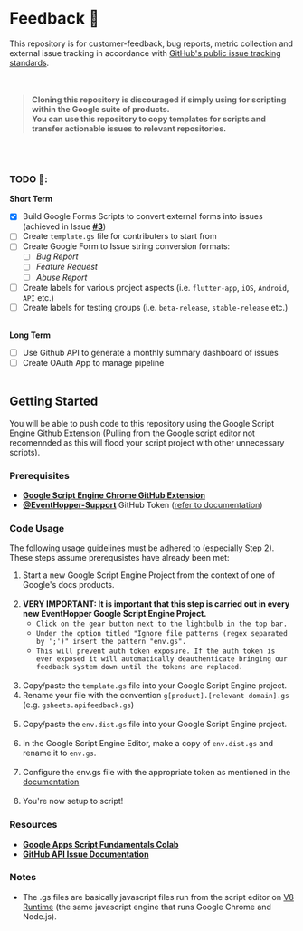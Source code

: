 # Feedback :speech_balloon:
This repository is for customer-feedback, bug reports, metric collection and external issue tracking in accordance with [GitHub's public issue tracking standards](https://docs.github.com/en/github/creating-cloning-and-archiving-repositories/creating-an-issues-only-repository).<br><br><br>

>**Cloning this repository is discouraged if simply using for scripting within the Google suite of products.<br>You can use this repository to copy templates for scripts and transfer actionable issues to relevant repositories.**

<br><br>

### **TODO :dart::**
**Short Term**

- [x] Build Google Forms Scripts to convert external forms into issues (achieved in Issue [**#3**](https://github.com/EventHopper/Feedback/issues/3))
- [ ] Create `template.gs` file for contributers to start from
- [ ] Create Google Form to Issue string conversion formats:
  - [ ] _Bug Report_
  - [ ] _Feature Request_
  - [ ] _Abuse Report_
- [ ] Create labels for various project aspects (i.e. `flutter-app`, `iOS`, `Android`, `API` etc.)
- [ ] Create labels for testing groups (i.e. `beta-release`, `stable-release` etc.)

<br>**Long Term**
- [ ] Use Github API to generate a monthly summary dashboard of issues
- [ ] Create OAuth App to manage pipeline
<br><br>

## Getting Started

You will be able to push code to this repository using the Google Script Engine Github Extension (Pulling from the Google script editor not recomennded as this will flood your script project with other unnecessary scripts).

### Prerequisites

- [**Google Script Engine Chrome GitHub Extension**](https://chrome.google.com/webstore/detail/google-apps-script-github/lfjcgcmkmjjlieihflfhjopckgpelofo/related?hl=en)
- [**@EventHopper-Support**](https://github.com/eventhopper-support) GitHub Token ([refer to documentation](https://docs.google.com/document/d/1zYid1Ei8TIXN1NPlI_dxAUcbUdDYtzD9XH4cNu6cb-k/edit#))

### Code Usage

The following usage guidelines must be adhered to (especially Step 2).<br> These steps assume prerequsistes have already been met:

1. Start a new Google Script Engine Project from the context of one of Google's docs products.<br><br>
2. **VERY IMPORTANT: It is important that this step is carried out in every new EventHopper Google Script Engine Project.**<br> 
    - `Click on the gear button next to the lightbulb in the top bar. `
    - `Under the option titled "Ignore file patterns (regex separated by ';')" insert the pattern "env.gs". `
    - `This will prevent auth token exposure. If the auth token is ever exposed it will automatically deauthenticate bringing our feedback system down until the tokens are replaced.`
<br><br>
3. Copy/paste the `template.gs` file into your Google Script Engine project. 
4. Rename your file with the convention `g[product].[relevant domain].gs` (e.g. `gsheets.apifeedback.gs`)<br><br>
5. Copy/paste the `env.dist.gs` file into your Google Script Engine project.<br><br>
6. In the Google Script Engine Editor, make a copy of `env.dist.gs` and rename it to `env.gs`.<br><br>
7. Configure the env.gs file with the appropriate token as mentioned in the [documentation](https://docs.google.com/document/d/1zYid1Ei8TIXN1NPlI_dxAUcbUdDYtzD9XH4cNu6cb-k/edit#)<br><br>
8. You're now setup to script!

### Resources

- [**Google Apps Script Fundamentals Colab**](https://developers.google.com/apps-script/quickstart/fundamentals-codelabs) 
- [**GitHub API Issue Documentation**](https://docs.github.com/en/rest/reference/issues#create-an-issue)

### Notes
- The .gs files are basically javascript files run from the script editor on [V8 Runtime](https://developers.google.com/apps-script/guides/v8-runtime) (the same javascript engine that runs Google Chrome and Node.js).
